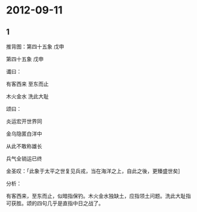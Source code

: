 # 2012-09-11

## 1

推背图：第四十五象 戊申

第四十五象 戊申 

谶曰： 

有客西来 至东而止 

木火金水 洗此大耻 

颂曰： 

炎运宏开世界同 

金乌隐匿白洋中 

从此不敢称雄长 

兵气全销运已终 

金圣叹：「此象于太平之世复见兵戎，当在海洋之上，自此之後，更臻盛世矣]

分析：

有客西来，至东而止，似暗指保钓。木火金水独缺土，应指领土问题。洗此大耻指可获胜。颂的四句几乎是直指中日之战了。


